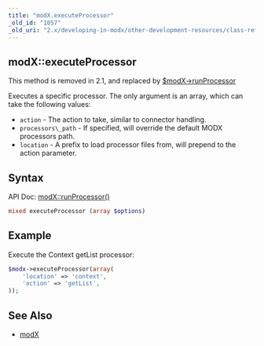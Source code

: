 ```yaml
---
title: "modX.executeProcessor"
_old_id: "1057"
_old_uri: "2.x/developing-in-modx/other-development-resources/class-reference/modx/modx.executeprocessor"
---
```


## modX::executeProcessor

This method is removed in 2.1, and replaced by [$modX->runProcessor](extending-modx/modx-class/reference/modx.runprocessor)

Executes a specific processor. The only argument is an array, which can take the following values:

- `action` - The action to take, similar to connector handling.
- `processors\_path` - If specified, will override the default MODX processors path.
- `location` - A prefix to load processor files from, will prepend to the action parameter.

## Syntax

API Doc: [modX::runProcessor()](http://api.modx.com/revolution/2.2/db_core_model_modx_modx.class.html#%5CmodX::runProcessor())

``` php
mixed executeProcessor (array $options)
```

## Example

Execute the Context getList processor:

``` php
$modx->executeProcessor(array(
    'location' => 'context',
    'action' => 'getList',
));
```

## See Also

- [modX](extending-modx/core-model/modx "modX")
